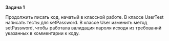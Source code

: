 **Задача 1**

Продолжить писать код, начатый в классной работе. В классе UserTest написать тесты для setPassword. В классе User изменить метод setPassword, чтобы работала валидация пароля исходя из требований указанных в комментарии к коду.